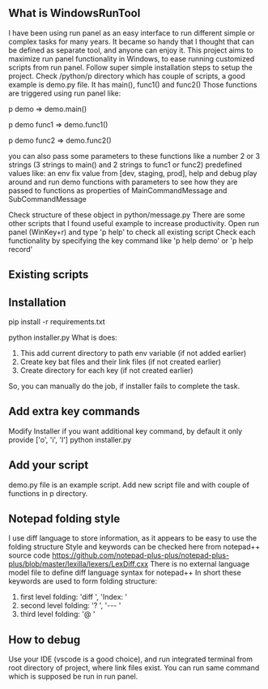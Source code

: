 ## What is WindowsRunTool
I have been using run panel as an easy interface to run different simple or complex tasks for many years.
It became so handy that I thought that can be defined as separate tool, and anyone can enjoy it.
This project aims to maximize run panel functionality in Windows, to ease running customized scripts from run panel.
Follow super simple installation steps to setup the project.
Check /python/p directory which has couple of scripts, a good example is demo.py file.
It has main(), func1() and func2()
Those functions are triggered using run panel like:

p demo => demo.main()

p demo func1 => demo.func1()

p demo func2 => demo.func2()

you can also pass some parameters to these functions like 
a number
2 or 3 strings (3 strings to main() and 2 strings to func1 or func2)
predefined values like:
an env fix value from [dev, staging, prod], help and debug
play around and run demo functions with parameters to see how they are passed to functions as properties of MainCommandMessage and SubCommandMessage

Check structure of these object in python/message.py
There are some other scripts that I found useful example to increase productivity.
Open run panel (WinKey+r) and type 'p help' to check all existing script
Check each functionality by specifying the key command like 'p help demo' or 'p help record'

## Existing scripts

## Installation
pip install -r requirements.txt 

python installer.py
What is does:
1. This add current directory to path env variable (if not added earlier)
2. Create key bat files and their link files (if not created earlier)
3. Create directory for each key (if not created earlier)

So, you can manually do the job, if installer fails to complete the task.

## Add extra key commands
Modify Installer if you want additional key command, by default it only provide ['o', 'i', 'l']
python installer.py


## Add your script
demo.py file is an example script. Add new script file and with couple of functions in p directory.

## Notepad folding style
I use diff language to store information, as it appears to be easy to use the folding structure
Style and keywords can be checked here from notepad++ source code
https://github.com/notepad-plus-plus/notepad-plus-plus/blob/master/lexilla/lexers/LexDiff.cxx
There is no external language model file to define diff language syntax for notepad++
In short these keywords are used to form folding structure:
1. first level folding: 'diff ', 'Index: '
2. second level folding: '? ', '--- '
3. third level folding: '@ '

## How to debug
Use your IDE (vscode is a good choice), and run integrated terminal from root directory of project, where link files exist.
You can run same command which is supposed be run in run panel.